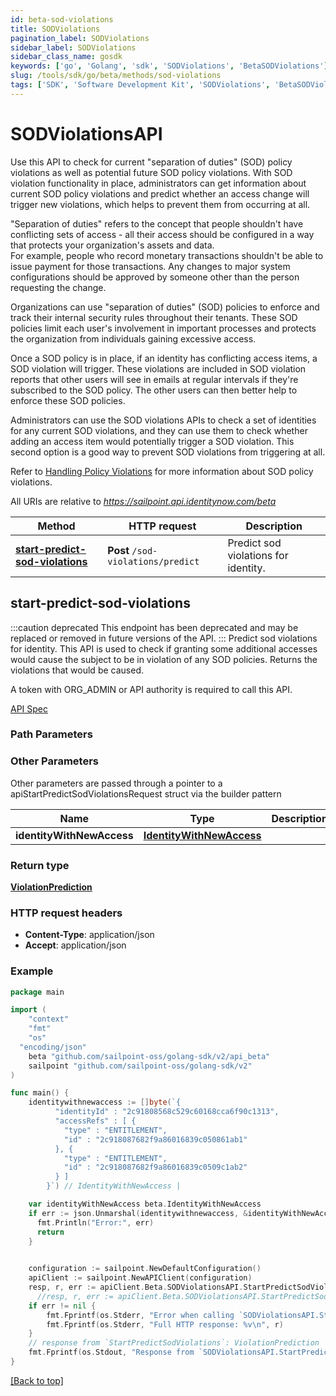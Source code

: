 ```yaml
---
id: beta-sod-violations
title: SODViolations
pagination_label: SODViolations
sidebar_label: SODViolations
sidebar_class_name: gosdk
keywords: ['go', 'Golang', 'sdk', 'SODViolations', 'BetaSODViolations'] 
slug: /tools/sdk/go/beta/methods/sod-violations
tags: ['SDK', 'Software Development Kit', 'SODViolations', 'BetaSODViolations']
---
```


# SODViolationsAPI
  Use this API to check for current &quot;separation of duties&quot; (SOD) policy violations as well as potential future SOD policy violations. 
With SOD violation functionality in place, administrators can get information about current SOD policy violations and predict whether an access change will trigger new violations, which helps to prevent them from occurring at all. 

&quot;Separation of duties&quot; refers to the concept that people shouldn&#39;t have conflicting sets of access - all their access should be configured in a way that protects your organization&#39;s assets and data.  
For example, people who record monetary transactions shouldn&#39;t be able to issue payment for those transactions.
Any changes to major system configurations should be approved by someone other than the person requesting the change. 

Organizations can use &quot;separation of duties&quot; (SOD) policies to enforce and track their internal security rules throughout their tenants.
These SOD policies limit each user&#39;s involvement in important processes and protects the organization from individuals gaining excessive access. 

Once a SOD policy is in place, if an identity has conflicting access items, a SOD violation will trigger. 
These violations are included in SOD violation reports that other users will see in emails at regular intervals if they&#39;re subscribed to the SOD policy.
The other users can then better help to enforce these SOD policies.

Administrators can use the SOD violations APIs to check a set of identities for any current SOD violations, and they can use them to check whether adding an access item would potentially trigger a SOD violation. 
This second option is a good way to prevent SOD violations from triggering at all. 

Refer to [Handling Policy Violations](https://documentation.sailpoint.com/saas/help/sod/policy-violations.html) for more information about SOD policy violations.
 
All URIs are relative to *https://sailpoint.api.identitynow.com/beta*

Method | HTTP request | Description
------------- | ------------- | -------------
[**start-predict-sod-violations**](#start-predict-sod-violations) | **Post** `/sod-violations/predict` | Predict sod violations for identity.


## start-predict-sod-violations
:::caution deprecated 
This endpoint has been deprecated and may be replaced or removed in future versions of the API.
:::
Predict sod violations for identity.
This API is used to check if granting some additional accesses would cause the subject to be in violation of any SOD policies. Returns the violations that would be caused.

A token with ORG_ADMIN or API authority is required to call this API.

[API Spec](https://developer.sailpoint.com/docs/api/beta/start-predict-sod-violations)

### Path Parameters



### Other Parameters

Other parameters are passed through a pointer to a apiStartPredictSodViolationsRequest struct via the builder pattern


Name | Type | Description  | Notes
------------- | ------------- | ------------- | -------------
 **identityWithNewAccess** | [**IdentityWithNewAccess**](../models/identity-with-new-access) |  | 

### Return type

[**ViolationPrediction**](../models/violation-prediction)

### HTTP request headers

- **Content-Type**: application/json
- **Accept**: application/json

### Example

```go
package main

import (
	"context"
	"fmt"
	"os"
  "encoding/json"
    beta "github.com/sailpoint-oss/golang-sdk/v2/api_beta"
	sailpoint "github.com/sailpoint-oss/golang-sdk/v2"
)

func main() {
    identitywithnewaccess := []byte(`{
          "identityId" : "2c91808568c529c60168cca6f90c1313",
          "accessRefs" : [ {
            "type" : "ENTITLEMENT",
            "id" : "2c918087682f9a86016839c050861ab1"
          }, {
            "type" : "ENTITLEMENT",
            "id" : "2c918087682f9a86016839c0509c1ab2"
          } ]
        }`) // IdentityWithNewAccess | 

    var identityWithNewAccess beta.IdentityWithNewAccess
    if err := json.Unmarshal(identitywithnewaccess, &identityWithNewAccess); err != nil {
      fmt.Println("Error:", err)
      return
    }
    

    configuration := sailpoint.NewDefaultConfiguration()
    apiClient := sailpoint.NewAPIClient(configuration)
    resp, r, err := apiClient.Beta.SODViolationsAPI.StartPredictSodViolations(context.Background()).IdentityWithNewAccess(identityWithNewAccess).Execute()
	  //resp, r, err := apiClient.Beta.SODViolationsAPI.StartPredictSodViolations(context.Background()).IdentityWithNewAccess(identityWithNewAccess).Execute()
    if err != nil {
	    fmt.Fprintf(os.Stderr, "Error when calling `SODViolationsAPI.StartPredictSodViolations``: %v\n", err)
	    fmt.Fprintf(os.Stderr, "Full HTTP response: %v\n", r)
    }
    // response from `StartPredictSodViolations`: ViolationPrediction
    fmt.Fprintf(os.Stdout, "Response from `SODViolationsAPI.StartPredictSodViolations`: %v\n", resp)
}
```

[[Back to top]](#)

